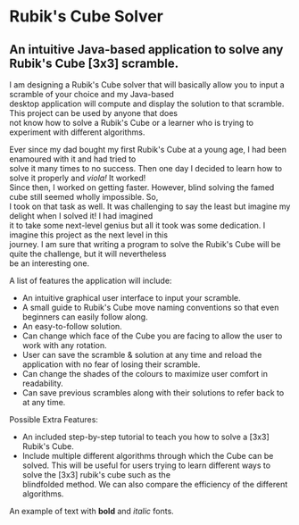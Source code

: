# Rubik's Cube Solver
## An intuitive Java-based application to solve any Rubik's Cube [3x3] scramble.  

I am designing a Rubik's Cube solver that will basically allow you to input a scramble of your choice and my Java-based  
desktop application will compute and display the solution to that scramble. This project can be used by anyone that does  
not know how to solve a Rubik's Cube or a learner who is trying to experiment with different algorithms.

Ever since my dad bought my first Rubik's Cube at a young age, I had been enamoured with it and had tried to  
solve it many times to no success. Then one day I decided to learn how to solve it properly and *viola!* It worked!   
Since then, I worked on getting faster. However, blind solving the famed cube still seemed wholly impossible. So,  
I took on that task as well. It was challenging to say the least but imagine my delight when I solved it! I had imagined  
it to take some next-level genius but all it took was some dedication. I imagine this project as the next level in this  
journey. I am sure that writing a program to solve the Rubik's Cube will be quite the challenge, but it will nevertheless  
be an interesting one.


A list of features the application will include:
- An intuitive graphical user interface to input your scramble. 
- A small guide to Rubik's Cube move naming conventions so that even beginners can easily follow along. 
- An easy-to-follow solution.
- Can change which face of the Cube you are facing to allow the user to work with any rotation. 
- User can save the scramble & solution at any time and reload the application with no fear of losing their scramble. 
- Can change the shades of the colours to maximize user comfort in readability.
- Can save previous scrambles along with their solutions to refer back to at any time. 

Possible Extra Features:
- An included step-by-step tutorial to teach you how to solve a [3x3] Rubik's Cube.
- Include multiple different algorithms through which the Cube can be solved. This will be useful for users trying to learn different ways to solve the [3x3] rubik's cube such as the<br>
  blindfolded method. We can also compare the efficiency of the different algorithms.




An example of text with **bold** and *italic* fonts.  